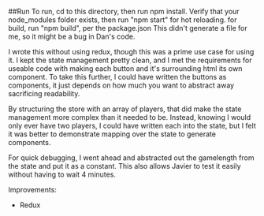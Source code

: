 ##Run
To run, cd to this directory, then run npm install.
Verify that your node_modules folder exists, then run "npm start" for hot reloading. for build, run "npm build", per the package.json  This didn't generate a file for me, so it might be a bug in Dan's code.

I wrote this without using redux, though this was a prime use case for using it. I kept the state management pretty clean, and I met the requirements for useable code with making each button and it's surrounding html its own component. To take this further, I could have written the buttons as components, it just depends on how much you want to abstract away sacrificing readability.

By structuring the store with an array of players, that did make the state management more complex than it needed to be. Instead, knowing I would only ever have two players, I could have written each into the state, but I felt it was better to demonstrate mapping over the state to generate components.

For quick debugging, I went ahead and abstracted out the gamelength from the state and put it as a constant. This also allows Javier to test it easily without having to wait 4 minutes.

Improvements:
* Redux